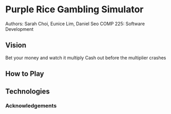 # Purple Rice Gambling Simulator

Authors: Sarah Choi, Eunice Lim, Daniel Seo
COMP 225: Software Development

## Vision
Bet your money and watch it multiply
Cash out before the multiplier crashes

## How to Play

## Technologies

### Acknowledgements
